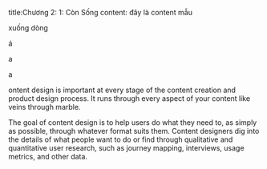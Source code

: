 title:Chương 2: 1: Còn Sống
content:
đây là content mẫu

xuống dòng


á

a

a

ontent design is important at every stage of the content creation and product design process. It runs through every aspect of your content like veins through marble.

The goal of content design is to help users do what they need to, as simply as possible, through whatever format suits them. Content designers dig into the details of what people want to do or find through qualitative and quantitative user research, such as journey mapping, interviews, usage metrics, and other data. 